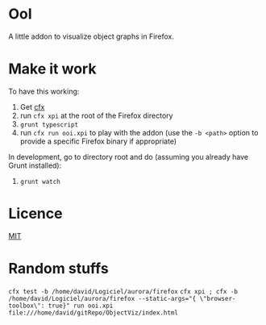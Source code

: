 # OoI

A little addon to visualize object graphs in Firefox.

# Make it work

To have this working:

1. Get [cfx](https://addons.mozilla.org/en-US/developers/docs/sdk/latest/dev-guide/tutorials/getting-started-with-cfx.html)
1. run ````cfx xpi```` at the root of the Firefox directory
1. ````grunt typescript````
1. run ````cfx run ooi.xpi```` to play with the addon (use the ````-b <path>```` option to provide a specific Firefox binary if appropriate)


In development, go to directory root and do (assuming you already have Grunt installed):

1. ````grunt watch````

# Licence

[MIT](./licence)

# Random stuffs

``cfx test -b /home/david/Logiciel/aurora/firefox``
``cfx xpi ; cfx -b /home/david/Logiciel/aurora/firefox --static-args="{ \"browser-toolbox\": true}" run ooi.xpi``
``file:///home/david/gitRepo/ObjectViz/index.html``
